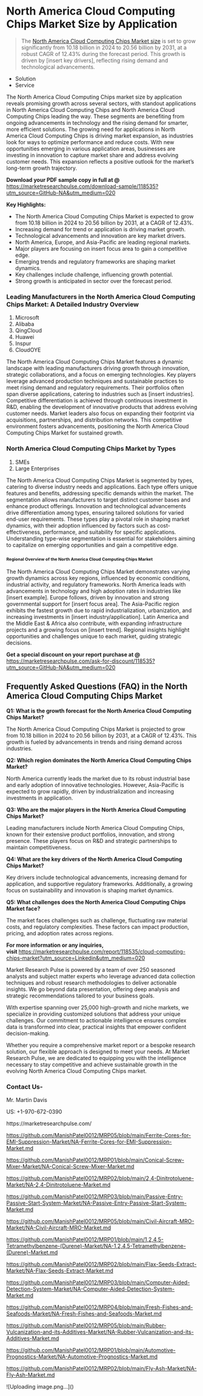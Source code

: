 <h1>North America Cloud Computing Chips Market&nbsp;Size by Application</h1><blockquote><p>The <a href="https://marketresearchpulse.com/download-sample/118535?utm_source=GitHub-NA&amp;utm_medium=020">North America Cloud Computing Chips Market size</a> is set to grow significantly from 10.18 billion in 2024 to 20.56 billion by 2031, at a robust CAGR of 12.43% during the forecast period. This growth is driven by [insert key drivers], reflecting rising demand and technological advancements.</p></blockquote><ul><li>Solution<li> Service</li></ul><p>The North America Cloud Computing Chips market size by application reveals promising growth across several sectors, with standout applications in North America Cloud Computing Chips and North America Cloud Computing Chips leading the way. These segments are benefiting from ongoing advancements in technology and the rising demand for smarter, more efficient solutions. The growing need for applications in North America Cloud Computing Chips is driving market expansion, as industries look for ways to optimize performance and reduce costs. With new opportunities emerging in various application areas, businesses are investing in innovation to capture market share and address evolving customer needs. This expansion reflects a positive outlook for the market’s long-term growth trajectory.</p><p><strong>Download your PDF sample copy in full at @ </strong><a href="https://marketresearchpulse.com/download-sample/118535?utm_source=GitHub-NA&amp;utm_medium=020">https://marketresearchpulse.com/download-sample/118535?utm_source=GitHub-NA&amp;utm_medium=020</a></p><p><strong>Key Highlights: </strong></p><ul><li>The North America Cloud Computing Chips Market is expected to grow from 10.18 billion in 2024 to 20.56 billion by 2031, at a CAGR of 12.43%.</li><li>Increasing demand for trend or application is driving market growth.</li><li>Technological advancements and innovation are key market drivers.</li><li>North America, Europe, and Asia-Pacific are leading regional markets.</li><li>Major players are focusing on insert focus area to gain a competitive edge.</li><li>Emerging trends and regulatory frameworks are shaping market dynamics.</li><li>Key challenges include challenge, influencing growth potential.</li><li>Strong growth is anticipated in sector over the forecast period.</li></ul><h3>Leading Manufacturers in the North America Cloud Computing Chips Market: A Detailed Industry Overview</h3><ol><li>Microsoft</li><li>Alibaba</li><li>QingCloud</li><li>Huawei</li><li>Inspur</li><li>CloudOYE</li></ol><div class="flex max-w-full flex-col flex-grow"><div class="min-h-8 text-message flex w-full flex-col items-end gap-2 whitespace-normal break-words [.text-message+&amp;]:mt-5" dir="auto" data-message-author-role="assistant" data-message-id="fd8432e4-4910-450d-b182-61b7bfb0a01f" data-message-model-slug="gpt-4o"><div class="flex w-full flex-col gap-1 empty:hidden first:pt-[3px]"><div class="markdown prose w-full break-words dark:prose-invert light"><p>The North America Cloud Computing Chips Market features a dynamic landscape with leading manufacturers driving growth through innovation, strategic collaborations, and a focus on emerging technologies. Key players leverage advanced production techniques and sustainable practices to meet rising demand and regulatory requirements. Their portfolios often span diverse applications, catering to industries such as [insert industries]. Competitive differentiation is achieved through continuous investment in R&amp;D, enabling the development of innovative products that address evolving customer needs. Market leaders also focus on expanding their footprint via acquisitions, partnerships, and distribution networks. This competitive environment fosters advancements, positioning the North America Cloud Computing Chips Market for sustained growth.</p></div></div></div></div><h3>North America Cloud Computing Chips Market by Types</h3><ol><li>SMEs<li> Large Enterprises</li></ol><div class="flex max-w-full flex-col flex-grow"><div class="min-h-8 text-message flex w-full flex-col items-end gap-2 whitespace-normal break-words [.text-message+&amp;]:mt-5" dir="auto" data-message-author-role="assistant" data-message-id="084470be-0bb7-4664-bddf-5156b4f41249" data-message-model-slug="gpt-4o-mini"><div class="flex w-full flex-col gap-1 empty:hidden first:pt-[3px]"><div class="markdown prose w-full break-words dark:prose-invert light"><p>The North America Cloud Computing Chips Market is segmented by types, catering to diverse industry needs and applications. Each type offers unique features and benefits, addressing specific demands within the market. The segmentation allows manufacturers to target distinct customer bases and enhance product offerings. Innovation and technological advancements drive differentiation among types, ensuring tailored solutions for varied end-user requirements. These types play a pivotal role in shaping market dynamics, with their adoption influenced by factors such as cost-effectiveness, performance, and suitability for specific applications. Understanding type-wise segmentation is essential for stakeholders aiming to capitalize on emerging opportunities and gain a competitive edge.</p></div></div></div></div><h3><span style="font-size: 11px;">Regional Overview of the North America Cloud Computing Chips Market</span></h3><div class="flex max-w-full flex-col flex-grow"><div class="min-h-8 text-message flex w-full flex-col items-end gap-2 whitespace-normal break-words [.text-message+&amp;]:mt-5" dir="auto" data-message-author-role="assistant" data-message-id="e9038762-ce64-4e30-91c9-9bd413514231" data-message-model-slug="gpt-4o-mini"><div class="flex w-full flex-col gap-1 empty:hidden first:pt-[3px]"><div class="markdown prose w-full break-words dark:prose-invert light"><p>The North America Cloud Computing Chips Market demonstrates varying growth dynamics across key regions, influenced by economic conditions, industrial activity, and regulatory frameworks. North America leads with advancements in technology and high adoption rates in industries like [insert example]. Europe follows, driven by innovation and strong governmental support for [insert focus area]. The Asia-Pacific region exhibits the fastest growth due to rapid industrialization, urbanization, and increasing investments in [insert industry/application]. Latin America and the Middle East &amp; Africa also contribute, with expanding infrastructure projects and a growing focus on [insert trend]. Regional insights highlight opportunities and challenges unique to each market, guiding strategic decisions.</p></div></div></div></div><p><strong>Get a special discount on your report purchase at @ </strong><a href="https://marketresearchpulse.com/ask-for-discount/118535?utm_source=GitHub-NA&amp;utm_medium=020">https://marketresearchpulse.com/ask-for-discount/118535?utm_source=GitHub-NA&amp;utm_medium=020</a></p><h2>Frequently Asked Questions (FAQ) in the North America Cloud Computing Chips Market</h2><p><strong>Q1: What is the growth forecast for the North America Cloud Computing Chips Market?</strong></p><p>The North America Cloud Computing Chips Market is projected to grow from 10.18 billion in 2024 to 20.56 billion by 2031, at a CAGR of 12.43%. This growth is fueled by advancements in trends and rising demand across industries.</p><p><strong>Q2: Which region dominates the North America Cloud Computing Chips Market?</strong></p><p>North America currently leads the market due to its robust industrial base and early adoption of innovative technologies. However, Asia-Pacific is expected to grow rapidly, driven by industrialization and increasing investments in application.</p><p><strong>Q3: Who are the major players in the North America Cloud Computing Chips Market?</strong></p><p>Leading manufacturers include North America Cloud Computing Chips, known for their extensive product portfolios, innovation, and strong presence. These players focus on R&amp;D and strategic partnerships to maintain competitiveness.</p><p><strong>Q4: What are the key drivers of the North America Cloud Computing Chips Market?</strong></p><p>Key drivers include technological advancements, increasing demand for application, and supportive regulatory frameworks. Additionally, a growing focus on sustainability and innovation is shaping market dynamics.</p><p><strong>Q5: What challenges does the North America Cloud Computing Chips Market face?</strong></p><p>The market faces challenges such as challenge, fluctuating raw material costs, and regulatory complexities. These factors can impact production, pricing, and adoption rates across regions.</p><p><strong>For more information or any inquiries, visit&nbsp;</strong><a href="https://marketresearchpulse.com/report/118535/cloud-computing-chips-market?utm_source=Linkedin&utm_medium=020">https://marketresearchpulse.com/report/118535/cloud-computing-chips-market?utm_source=Linkedin&utm_medium=020</a></p><p>Market Research Pulse is powered by a team of over 250 seasoned analysts and subject matter experts who leverage advanced data collection techniques and robust research methodologies to deliver actionable insights. We go beyond data presentation, offering deep analysis and strategic recommendations tailored to your business goals.</p><p>With expertise spanning over 25,000 high-growth and niche markets, we specialize in providing customized solutions that address your unique challenges. Our commitment to actionable intelligence ensures complex data is transformed into clear, practical insights that empower confident decision-making.</p><p>Whether you require a comprehensive market report or a bespoke research solution, our flexible approach is designed to meet your needs. At Market Research Pulse, we are dedicated to equipping you with the intelligence necessary to stay competitive and achieve sustainable growth in the evolving North America Cloud Computing Chips market.</p><h3><strong>Contact Us-</strong></h3><p>Mr. Martin Davis</p><p>US: +1-970-672-0390</p><p>https://marketresearchpulse.com/</p><p><a href="https://github.com/ManishPatel0012/MRP05/blob/main/Ferrite-Cores-for-EMI-Suppression-Market/NA-Ferrite-Cores-for-EMI-Suppression-Market.md">https://github.com/ManishPatel0012/MRP05/blob/main/Ferrite-Cores-for-EMI-Suppression-Market/NA-Ferrite-Cores-for-EMI-Suppression-Market.md</a></p><p><a href="https://github.com/ManishPatel0012/MRP01/blob/main/Conical-Screw-Mixer-Market/NA-Conical-Screw-Mixer-Market.md">https://github.com/ManishPatel0012/MRP01/blob/main/Conical-Screw-Mixer-Market/NA-Conical-Screw-Mixer-Market.md</a></p><p><a href="https://github.com/ManishPatel0012/MRP02/blob/main/2,4-Dinitrotoluene-Market/NA-2,4-Dinitrotoluene-Market.md">https://github.com/ManishPatel0012/MRP02/blob/main/2,4-Dinitrotoluene-Market/NA-2,4-Dinitrotoluene-Market.md</a></p><p><a href="https://github.com/ManishPatel0012/MRP03/blob/main/Passive-Entry-Passive-Start-System-Market/NA-Passive-Entry-Passive-Start-System-Market.md">https://github.com/ManishPatel0012/MRP03/blob/main/Passive-Entry-Passive-Start-System-Market/NA-Passive-Entry-Passive-Start-System-Market.md</a></p><p><a href="https://github.com/ManishPatel0012/MRP05/blob/main/Civil-Aircraft-MRO-Market/NA-Civil-Aircraft-MRO-Market.md">https://github.com/ManishPatel0012/MRP05/blob/main/Civil-Aircraft-MRO-Market/NA-Civil-Aircraft-MRO-Market.md</a></p><p><a href="https://github.com/ManishPatel0012/MRP01/blob/main/1,2,4,5-Tetramethylbenzene-(Durene)-Market/NA-1,2,4,5-Tetramethylbenzene-(Durene)-Market.md">https://github.com/ManishPatel0012/MRP01/blob/main/1,2,4,5-Tetramethylbenzene-(Durene)-Market/NA-1,2,4,5-Tetramethylbenzene-(Durene)-Market.md</a></p><p><a href="https://github.com/ManishPatel0012/MRP02/blob/main/Flax-Seeds-Extract-Market/NA-Flax-Seeds-Extract-Market.md">https://github.com/ManishPatel0012/MRP02/blob/main/Flax-Seeds-Extract-Market/NA-Flax-Seeds-Extract-Market.md</a></p><p><a href="https://github.com/ManishPatel0012/MRP03/blob/main/Computer-Aided-Detection-System-Market/NA-Computer-Aided-Detection-System-Market.md">https://github.com/ManishPatel0012/MRP03/blob/main/Computer-Aided-Detection-System-Market/NA-Computer-Aided-Detection-System-Market.md</a></p><p><a href="https://github.com/ManishPatel0012/MRP04/blob/main/Fresh-Fishes-and-Seafoods-Market/NA-Fresh-Fishes-and-Seafoods-Market.md">https://github.com/ManishPatel0012/MRP04/blob/main/Fresh-Fishes-and-Seafoods-Market/NA-Fresh-Fishes-and-Seafoods-Market.md</a></p><p><a href="https://github.com/ManishPatel0012/MRP05/blob/main/Rubber-Vulcanization-and-its-Additives-Market/NA-Rubber-Vulcanization-and-its-Additives-Market.md">https://github.com/ManishPatel0012/MRP05/blob/main/Rubber-Vulcanization-and-its-Additives-Market/NA-Rubber-Vulcanization-and-its-Additives-Market.md</a></p><p><a href="https://github.com/ManishPatel0012/MRP01/blob/main/Automotive-Prognostics-Market/NA-Automotive-Prognostics-Market.md">https://github.com/ManishPatel0012/MRP01/blob/main/Automotive-Prognostics-Market/NA-Automotive-Prognostics-Market.md</a></p><p><a href="https://github.com/ManishPatel0012/MRP02/blob/main/Fly-Ash-Market/NA-Fly-Ash-Market.md">https://github.com/ManishPatel0012/MRP02/blob/main/Fly-Ash-Market/NA-Fly-Ash-Market.md</a></p>
![Uploading image.png…]()
